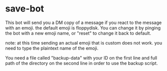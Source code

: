 # save-bot
This bot will send you a DM copy of a message if you react to the message with an emoji. the default emoji is floppydisk. You can change it by pinging the bot with a new emoji name, or "reset" to change it back to default.

note: at this time sending an actual emoji that is custom does not work. you need to type the plaintext name of the emoji.

You need a file called "backup-data" with your ID on the first line and full path of the directory on the second line in order to use the backup script.